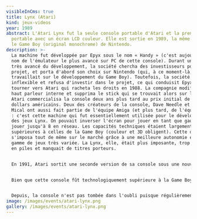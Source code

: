 ```yaml
---
visibleInCms: true
title: Lynx (Atari)
kind: jeux-videos
year: 1989
abstract: L'Atari Lynx fut la seule console portable d'Atari et la première
  portable avec un écran LCD couleur. Elle est sortie en 1989, la même année que
  le Game Boy (original monochrome) de Nintendo.
description: >-
  La machine fut développée par Epyx sous le nom « Handy » (c'est aujourd'hui le
  nom de l'émulateur le plus avancé sur PC de cette console). Durant un stade
  très avancé du développement, la société chercha des investisseurs pour son
  projet, et porta d'abord son choix sur Nintendo (qui, à ce moment-là,
  travaillait sur le développement du Game Boy). Toutefois, la société se montra
  inflexible et refusa d'investir dans le projet, ce qui conduisit Epyx à se
  tourner vers Atari qui racheta les droits en 1988. La compagnie modifia le
  haut parleur interne et supprima le stick qui se trouvait alors sur le pad.
  Atari commercialisa la console deux ans plus tard au prix initial de 199
  dollars américains. Deux des créateurs de la console, Dave Needle et R.J.
  Mical ont aussi fait partie de l'équipe Amiga (et plus tard, de l'équipe 3DO)
  : c'est cette machine qui fut essentiellement utilisée pour le développement
  des jeux Lynx. On pouvait inverser l'écran pour jouer en tant que gaucher et
  jouer jusqu'à 8 en réseau. Les capacités techniques étaient largement
  supérieures à celles de la Game Boy (couleur et 3D obligent). Cette dernière
  s'imposa tout de même sur le marché grâce à une meilleure autonomie et une
  gamme de jeux très variée. La Lynx, elle, était plus imposante, trop gourmande
  en piles et manquait de titres porteurs.


  En 1991, Atari sortit une seconde version de sa console sous une nouvelle forme, avec des cartouches relookées. La nouvelle console (nommée par Atari « Lynx II ») possédait des grips de prise en main, un écran de meilleure qualité avec une option d'économie d'énergie qui permettait de mettre la console en mode veille.


  Bien que cette console fût technologiquement supérieure à la Game Boy, les erreurs marketing d'Atari et la faible quantité de jeux disponibles firent que la console fut un échec commercial. Finalement, au milieu des années 1990, Atari abandonne la console… pour un temps. Atari tente une dernière fois de relancer la 8 bits portable en parallèle du lancement de l'Atari Jaguar en 1995. Quelques jeux commerciaux sont lancés, mais très vite Atari abandonne, cette fois définitivement.


  Depuis, la console n'est pas tombée dans l'oubli puisque régulièrement, de nouvelles productions développées par des fans sortent sur cette plate-forme.
image: /images/events/atari-lynx.png
gallery: /images/events/atari-lynx.png
---
```


